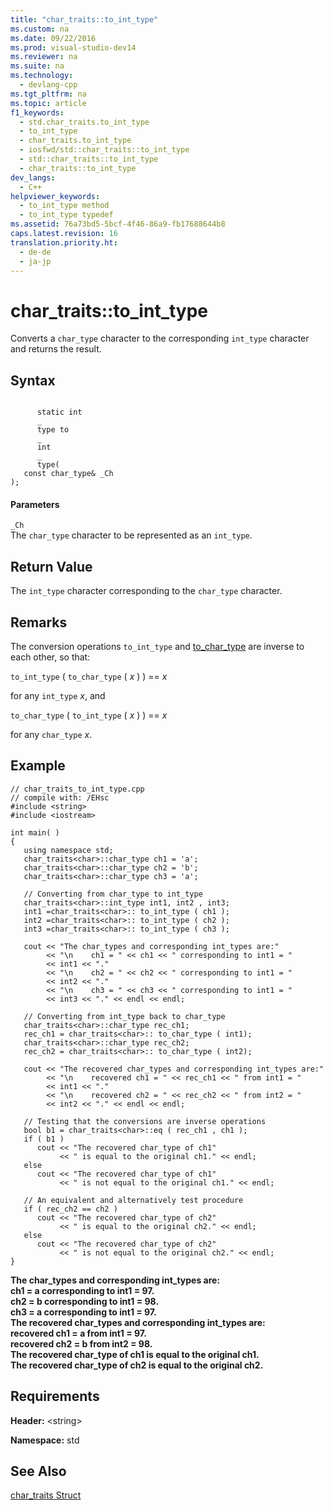 ```yaml
---
title: "char_traits::to_int_type"
ms.custom: na
ms.date: 09/22/2016
ms.prod: visual-studio-dev14
ms.reviewer: na
ms.suite: na
ms.technology: 
  - devlang-cpp
ms.tgt_pltfrm: na
ms.topic: article
f1_keywords: 
  - std.char_traits.to_int_type
  - to_int_type
  - char_traits.to_int_type
  - iosfwd/std::char_traits::to_int_type
  - std::char_traits::to_int_type
  - char_traits::to_int_type
dev_langs: 
  - C++
helpviewer_keywords: 
  - to_int_type method
  - to_int_type typedef
ms.assetid: 76a73bd5-5bcf-4f46-86a9-fb17688644b8
caps.latest.revision: 16
translation.priority.ht: 
  - de-de
  - ja-jp
---
```

# char_traits::to_int_type
Converts a `char_type` character to the corresponding `int_type` character and returns the result.  
  
## Syntax  
  
```  
  
      static int  
      _  
      type to  
      _  
      int  
      _  
      type(  
   const char_type& _Ch  
);  
```  
  
#### Parameters  
 `_Ch`  
 The `char_type` character to be represented as an `int_type`.  
  
## Return Value  
 The `int_type` character corresponding to the `char_type` character.  
  
## Remarks  
 The conversion operations `to_int_type` and [to_char_type](../vs140/char_traits--to_char_type.md) are inverse to each other, so that:  
  
 `to_int_type` ( `to_char_type` ( *x* ) ) == *x*  
  
 for any `int_type` *x*, and  
  
 `to_char_type` ( `to_int_type` ( *x* ) ) == *x*  
  
 for any `char_type` *x*.  
  
## Example  
  
```  
// char_traits_to_int_type.cpp  
// compile with: /EHsc  
#include <string>  
#include <iostream>  
  
int main( )   
{  
   using namespace std;  
   char_traits<char>::char_type ch1 = 'a';  
   char_traits<char>::char_type ch2 = 'b';  
   char_traits<char>::char_type ch3 = 'a';  
  
   // Converting from char_type to int_type  
   char_traits<char>::int_type int1, int2 , int3;  
   int1 =char_traits<char>:: to_int_type ( ch1 );  
   int2 =char_traits<char>:: to_int_type ( ch2 );  
   int3 =char_traits<char>:: to_int_type ( ch3 );  
  
   cout << "The char_types and corresponding int_types are:"  
        << "\n    ch1 = " << ch1 << " corresponding to int1 = "   
        << int1 << "."  
        << "\n    ch2 = " << ch2 << " corresponding to int1 = "   
        << int2 << "."  
        << "\n    ch3 = " << ch3 << " corresponding to int1 = "   
        << int3 << "." << endl << endl;  
  
   // Converting from int_type back to char_type  
   char_traits<char>::char_type rec_ch1;  
   rec_ch1 = char_traits<char>:: to_char_type ( int1);  
   char_traits<char>::char_type rec_ch2;  
   rec_ch2 = char_traits<char>:: to_char_type ( int2);  
  
   cout << "The recovered char_types and corresponding int_types are:"  
        << "\n    recovered ch1 = " << rec_ch1 << " from int1 = "   
        << int1 << "."  
        << "\n    recovered ch2 = " << rec_ch2 << " from int2 = "   
        << int2 << "." << endl << endl;  
  
   // Testing that the conversions are inverse operations  
   bool b1 = char_traits<char>::eq ( rec_ch1 , ch1 );  
   if ( b1 )  
      cout << "The recovered char_type of ch1"  
           << " is equal to the original ch1." << endl;  
   else  
      cout << "The recovered char_type of ch1"  
           << " is not equal to the original ch1." << endl;  
  
   // An equivalent and alternatively test procedure  
   if ( rec_ch2 == ch2 )  
      cout << "The recovered char_type of ch2"  
           << " is equal to the original ch2." << endl;  
   else  
      cout << "The recovered char_type of ch2"  
           << " is not equal to the original ch2." << endl;  
}  
```  
  
 **The char_types and corresponding int_types are:**  
 **ch1 = a corresponding to int1 = 97.**  
 **ch2 = b corresponding to int1 = 98.**  
 **ch3 = a corresponding to int1 = 97.**  
**The recovered char_types and corresponding int_types are:**  
 **recovered ch1 = a from int1 = 97.**  
 **recovered ch2 = b from int2 = 98.**  
**The recovered char_type of ch1 is equal to the original ch1.**  
**The recovered char_type of ch2 is equal to the original ch2.**   
## Requirements  
 **Header:** <string\>  
  
 **Namespace:** std  
  
## See Also  
 [char_traits Struct](../vs140/char_traits-struct.md)